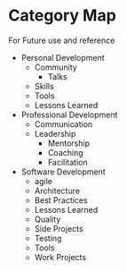 # Category Map
For Future use and reference

* Personal Development
  - Community
    - Talks
  - Skills
  - Tools
  - Lessons Learned
* Professional Development
  - Communication
  - Leadership
    - Mentorship
    - Coaching
    - Facilitation
* Software Development
  - agile
  - Architecture
  - Best Practices
  - Lessons Learned
  - Quality
  - Side Projects
  - Testing
  - Tools
  - Work Projects